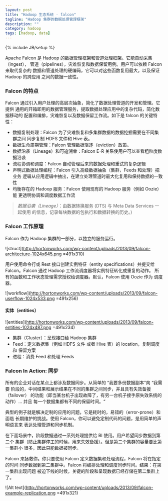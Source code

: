 ```yaml
---
layout: post
title: "Hadoop 生态系统 - falcon"
tagline: "Hadoop 集群的数据处理管理框架"
description: ""
category: hadoop
tags: [hadoop, data]
---
```

{% include JB/setup %}

Apache Falcon 是 Hadoop 的数据管理框架和管道处理框架。它能自动采集（ingest），
管道（pipelines），灾难恢复和数据保留用例。用户可以依赖 Falcon 来取代复杂的
数据和管道处理的硬编码，它可以对这些函数复用最大，以及保证 Hadoop 的跨应用
之间的数据一致性。

### Falcon 的特点

Falcon 通过引入用户处理的高层次抽象，简化了数据处理管道的开发和管理。它提供
通用的开箱即用的数据管理服务，提取数据处理应用中的复杂代码，简化数据移动的
配置和编排，灾难恢复以及数据保留工作流。如下是 falcon 的关键特性：

+ 数据复制处理：Falcon 为了灾难恢复和多集群数据的数据挖掘需要在不同集群之间
同步复制 HDFS 文件和 Hive 表。
+ 数据生命周期管理：Falcon 管理数据驱逐（eviction）政策。
+ 数据沿袭（Lineage）和可追溯幸：Falcon E-R 关系使用户可以查看粗粒度数据沿袭
+ 流程协调和调度：Falcon 自动管理后来的数据处理和重试的复杂逻辑
+ 声明式数据处理编程：Falcon 引入高级数据抽象（集群，Feeds 和处理）把业务
逻辑从应用逻辑中抽出，在建立处理管道时最大化复用和保持数据的一致性
+ 均衡存在的 Hadoop 服务：Falcon 使用现有的 Hadoop 服务（例如 Oozie）能
更透明协调和调度数据工作流

> *数据沿袭（Lineage）*：由数据转换服务 (DTS) 与 Meta Data Services 一起使用
的信息，记录每块数据的包执行和数据转换的历史。)

### Falcon 工作原理

Falcon 作为 Hadoop 集群的一部分，以独立的服务运行。

![struct](http://hortonworks.com/wp-content/uploads/2013/09/falcon-architecture-1024x645.png =491x310)

用户使用命令行或 Rest 接口创建实例特征（entity specifications）并提交给 
Falcon。Falcon 通过 Hadoop 工作流调度器将实例特征转化成重复的动作。
所有的函数和工作状态管理需求授权给调度器。默认，Falcon 使用 Oozie 作为
调度器。

![workflow](http://hortonworks.com/wp-content/uploads/2013/09/falcon-userflow-1024x533.png =491x256)

#### 实体（entities）

![entities](http://hortonworks.com/wp-content/uploads/2013/09/falcon-entities-1024x487.png =491x234)

+ 集群（Cluster）：呈现接口给 Hadoop 集群
+ Feed：定义数据集（例如 HDFS 文件 或者 Hive 表）的 location，复制调度和
保留方案
+ 进程：消费 Feed 和处理 Feeds

### Falcon In Action: 同步

所有的企业对话在某点上都涉及数据同步。从简单的 “我要多份数据副本”向 “我需要
阶段的，中间结果和展示结果在不同的集群之间同步，并且具有失效备援（failover）
的功能（即当某台机子出现故障了，有另一台机子接手原失效系统的动作）... 并且
每一个数据集都有不同的保留时间。“

典型的例子就是解决定制的应用的问题，它是耗时的，易错的（error-prone）和面临
长期维护的挑战。使用 Falcon，你可以避免定制代码的问题，是用简单的声明语言来
表达处理管道和同步机制。

在下面场景中，阶段数据通过一系列处理提供给 BI 使用。用户希望同步数据到第二个
集群（防止集群停工的时候，用来失效备援）。但是第二个集群的容量要比第一集群小
很多，因此只能数据被同步。

Falcon 来拯救你。你只要使用 Falcon 定义数据集和处理流程，Falcon 将在指定的时间
同步数据到第二集群中。Falcon 将编排处理和调度同步时间。结果：在第一集群出现问题
被迫下线的时候，关键的阶段和呈现数据已经存储在第二集群上了。

![Alt text](http://hortonworks.com/wp-content/uploads/2013/09/falcon-example-replication.png =491x321)
